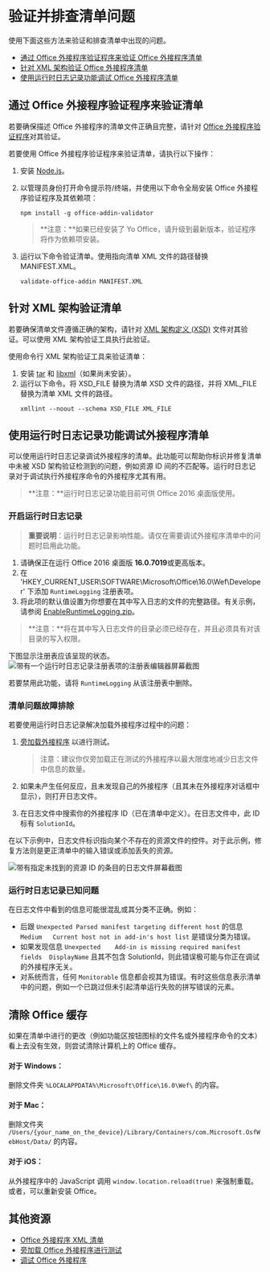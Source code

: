 # <a name="validate-and-troubleshoot-issues-with-your-manifest"></a>验证并排查清单问题

使用下面这些方法来验证和排查清单中出现的问题。 

- [通过 Office 外接程序验证程序来验证 Office 外接程序清单](validate-the-office-add-ins-manifest-against-validator)   
- [针对 XML 架构验证 Office 外接程序清单](validate-the-office-add-ins-manifest-against-the-xml-schema)
- [使用运行时日志记录功能调试 Office 外接程序清单](use-runtime-logging-to-debug-the-manifest-for-your-office-add-in)

## <a name="validate-your-manifest-with-the-office-add-in-validator"></a>通过 Office 外接程序验证程序来验证清单
若要确保描述 Office 外接程序的清单文件正确且完整，请针对 [Office 外接程序验证程序](https://github.com/OfficeDev/office-addin-validator)对其验证。

若要使用 Office 外接程序验证程序来验证清单，请执行以下操作：

1. 安装 [Node.js](https://nodejs.org/download/)。 
2. 以管理员身份打开命令提示符/终端，并使用以下命令全局安装 Office 外接程序验证程序及其依赖项：

    ```
    npm install -g office-addin-validator
    ```
    
    > **注意：**如果已经安装了 Yo Office，请升级到最新版本，验证程序将作为依赖项安装。

3. 运行以下命令验证清单。使用指向清单 XML 文件的路径替换 MANIFEST.XML。

    ```
    validate-office-addin MANIFEST.XML
    ```


## <a name="validate-your-manifest-against-the-xml-schema"></a>针对 XML 架构验证清单

若要确保清单文件遵循正确的架构，请针对 [XML 架构定义 (XSD)](https://github.com/OfficeDev/office-js-docs/tree/master/docs/overview/schemas) 文件对其验证。可以使用 XML 架构验证工具执行此验证。 

使用命令行 XML 架构验证工具来验证清单：

1.  安装 [tar](https://www.gnu.org/software/tar/) 和 [libxml](http://xmlsoft.org/FAQ.html)（如果尚未安装）。 
2.  运行以下命令。将 XSD_FILE 替换为清单 XSD 文件的路径，并将 XML_FILE 替换为清单 XML 文件的路径。
    ```
    xmllint --noout --schema XSD_FILE XML_FILE
    ```

## <a name="use-runtime-logging-to-debug-your-add-in-manifest"></a>使用运行时日志记录功能调试外接程序清单

可以使用运行时日志记录调试外接程序的清单。此功能可以帮助你标识并修复清单中未被 XSD 架构验证检测到的问题，例如资源 ID 间的不匹配等。运行时日志记录对于调试执行外接程序命令的外接程序尤其有用。  

>**注意：**运行时日志记录功能目前可供 Office 2016 桌面版使用。

### <a name="turn-on-runtime-logging"></a>开启运行时日志记录

>**重要说明**：运行时日志记录影响性能。请仅在需要调试外接程序清单中的问题时启用此功能。

1. 请确保正在运行 Office 2016 桌面版 **16.0.7019**或更高版本。 
2. 在 'HKEY_CURRENT_USER\SOFTWARE\Microsoft\Office\16.0\Wef\Developer\' 下添加 `RuntimeLogging` 注册表项。 
3. 将此项的默认值设置为你想要在其中写入日志的文件的完整路径。有关示例，请参阅 [EnableRuntimeLogging.zip](https://github.com/OfficeDev/Office-Add-in-Commands-Samples/raw/master/Tools/RuntimeLogging/EnableRuntimeLogging.zip)。 

 > **注意：**将在其中写入日志文件的目录必须已经存在，并且必须具有对该目录的写入权限。 
 
下图显示注册表应该呈现的状态。![带有一个运行时日志记录注册表项的注册表编辑器屏幕截图](http://i.imgur.com/Sa9TyI6.png)

若要禁用此功能，请将 `RuntimeLogging` 从该注册表中删除。 

### <a name="troubleshoot-issues-with-your-manifest"></a>清单问题故障排除

若要使用运行时日志记录解决加载外接程序过程中的问题：
 
1. [旁加载外接程序](sideload-office-add-ins-for-testing.md) 以进行测试。 

    >注意：建议你仅旁加载正在测试的外接程序以最大限度地减少日志文件中信息的数量。
2. 如果未产生任何反应，且未发现自己的外接程序（且其未在外接程序对话框中显示），则打开日志文件。
3. 在日志文件中搜索你的外接程序 ID（已在清单中定义）。在日志文件中，此 ID 标有 `SolutionId`。 

在以下示例中，日志文件标识指向某个不存在的资源文件的控件。对于此示例，修复方法则是更正清单中的输入错误或添加丢失的资源。

![带有指定未找到的资源 ID 的条目的日志文件屏幕截图](http://i.imgur.com/f8bouLA.png) 

### <a name="known-issues-with-runtime-logging"></a>运行时日志记录已知问题

在日志文件中看到的信息可能很混乱或其分类不正确。例如：

- 后跟 `Unexpected Parsed manifest targeting different host` 的信息 `Medium   Current host not in add-in's host list` 是错误分类为错误。
- 如果发现信息 `Unexpected    Add-in is missing required manifest fields  DisplayName` 且其不包含 SolutionId，则此错误极可能与你正在调试的外接程序无关。 
- 对系统而言，任何 `Monitorable` 信息都会视其为错误。有时这些信息表示清单中的问题，例如一个已跳过但未引起清单运行失败的拼写错误的元素。 

## <a name="clear-the-office-cache"></a>清除 Office 缓存

如果在清单中进行的更改（例如功能区按钮图标的文件名或外接程序命令的文本）看上去没有生效，则尝试清除计算机上的 Office 缓存。 

#### <a name="for-windows"></a>对于 Windows：
删除文件夹 `%LOCALAPPDATA%\Microsoft\Office\16.0\Wef\` 的内容。

#### <a name="for-mac"></a>对于 Mac：
删除文件夹 `/Users/{your_name_on_the_device}/Library/Containers/com.Microsoft.OsfWebHost/Data/` 的内容。

#### <a name="for-ios"></a>对于 iOS：
从外接程序中的 JavaScript 调用 `window.location.reload(true)` 来强制重载。或者，可以重新安装 Office。

## <a name="additional-resources"></a>其他资源

- [Office 外接程序 XML 清单](../overview/add-in-manifests.md)
- [旁加载 Office 外接程序进行测试](sideload-office-add-ins-for-testing.md)
- [调试 Office 外接程序](debug-add-ins-using-f12-developer-tools-on-windows-10.md)